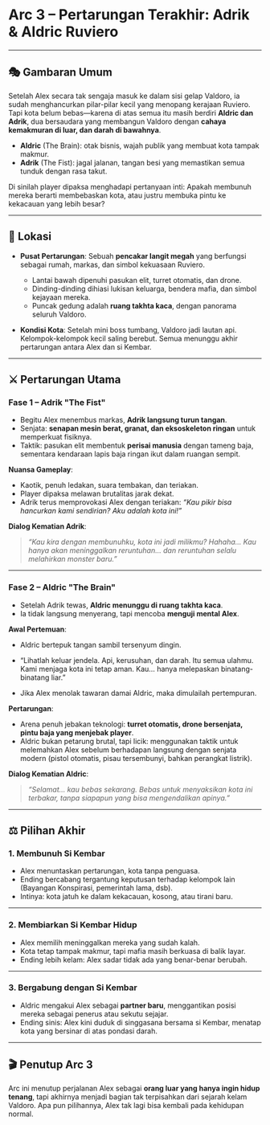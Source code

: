 # **Arc 3 – Pertarungan Terakhir: Adrik & Aldric Ruviero**

---

## 🎭 Gambaran Umum

Setelah Alex secara tak sengaja masuk ke dalam sisi gelap Valdoro, ia sudah menghancurkan pilar-pilar kecil yang menopang kerajaan Ruviero.
Tapi kota belum bebas—karena di atas semua itu masih berdiri **Aldric dan Adrik**, dua bersaudara yang membangun Valdoro dengan **cahaya kemakmuran di luar, dan darah di bawahnya**.

- **Aldric** (The Brain): otak bisnis, wajah publik yang membuat kota tampak makmur.
- **Adrik** (The Fist): jagal jalanan, tangan besi yang memastikan semua tunduk dengan rasa takut.

Di sinilah player dipaksa menghadapi pertanyaan inti:
Apakah membunuh mereka berarti membebaskan kota, atau justru membuka pintu ke kekacauan yang lebih besar?

---

## 📍 Lokasi

- **Pusat Pertarungan**:
  Sebuah **pencakar langit megah** yang berfungsi sebagai rumah, markas, dan simbol kekuasaan Ruviero.

  - Lantai bawah dipenuhi pasukan elit, turret otomatis, dan drone.
  - Dinding-dinding dihiasi lukisan keluarga, bendera mafia, dan simbol kejayaan mereka.
  - Puncak gedung adalah **ruang takhta kaca**, dengan panorama seluruh Valdoro.

- **Kondisi Kota**:
  Setelah mini boss tumbang, Valdoro jadi lautan api. Kelompok-kelompok kecil saling berebut. Semua menunggu akhir pertarungan antara Alex dan si Kembar.

---

## ⚔️ Pertarungan Utama

### **Fase 1 – Adrik "The Fist"**

- Begitu Alex menembus markas, **Adrik langsung turun tangan**.
- Senjata: **senapan mesin berat, granat, dan eksoskeleton ringan** untuk memperkuat fisiknya.
- Taktik: pasukan elit membentuk **perisai manusia** dengan tameng baja, sementara kendaraan lapis baja ringan ikut dalam ruangan sempit.

**Nuansa Gameplay**:

- Kaotik, penuh ledakan, suara tembakan, dan teriakan.
- Player dipaksa melawan brutalitas jarak dekat.
- Adrik terus memprovokasi Alex dengan teriakan: _“Kau pikir bisa hancurkan kami sendirian? Aku adalah kota ini!”_

**Dialog Kematian Adrik**:

> _“Kau kira dengan membunuhku, kota ini jadi milikmu? Hahaha… Kau hanya akan meninggalkan reruntuhan… dan reruntuhan selalu melahirkan monster baru.”_

---

### **Fase 2 – Aldric "The Brain"**

- Setelah Adrik tewas, **Aldric menunggu di ruang takhta kaca**.
- Ia tidak langsung menyerang, tapi mencoba **menguji mental Alex**.

**Awal Pertemuan**:

- Aldric bertepuk tangan sambil tersenyum dingin.

- “Lihatlah keluar jendela. Api, kerusuhan, dan darah. Itu semua ulahmu. Kami menjaga kota ini tetap aman. Kau… hanya melepaskan binatang-binatang liar.”

- Jika Alex menolak tawaran damai Aldric, maka dimulailah pertempuran.

**Pertarungan**:

- Arena penuh jebakan teknologi: **turret otomatis, drone bersenjata, pintu baja yang menjebak player**.
- Aldric bukan petarung brutal, tapi licik: menggunakan taktik untuk melemahkan Alex sebelum berhadapan langsung dengan senjata modern (pistol otomatis, pisau tersembunyi, bahkan perangkat listrik).

**Dialog Kematian Aldric**:

> _“Selamat… kau bebas sekarang. Bebas untuk menyaksikan kota ini terbakar, tanpa siapapun yang bisa mengendalikan apinya.”_

---

## ⚖️ Pilihan Akhir

### 1. **Membunuh Si Kembar**

- Alex menuntaskan pertarungan, kota tanpa penguasa.
- Ending bercabang tergantung keputusan terhadap kelompok lain (Bayangan Konspirasi, pemerintah lama, dsb).
- Intinya: kota jatuh ke dalam kekacauan, kosong, atau tirani baru.

---

### 2. **Membiarkan Si Kembar Hidup**

- Alex memilih meninggalkan mereka yang sudah kalah.
- Kota tetap tampak makmur, tapi mafia masih berkuasa di balik layar.
- Ending lebih kelam: Alex sadar tidak ada yang benar-benar berubah.

---

### 3. **Bergabung dengan Si Kembar**

- Aldric mengakui Alex sebagai **partner baru**, menggantikan posisi mereka sebagai penerus atau sekutu sejajar.
- Ending sinis: Alex kini duduk di singgasana bersama si Kembar, menatap kota yang bersinar di atas pondasi darah.

---

## 🎬 Penutup Arc 3

Arc ini menutup perjalanan Alex sebagai **orang luar yang hanya ingin hidup tenang**, tapi akhirnya menjadi bagian tak terpisahkan dari sejarah kelam Valdoro.
Apa pun pilihannya, Alex tak lagi bisa kembali pada kehidupan normal.
